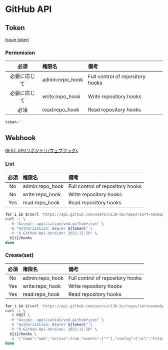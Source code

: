 # GitHub API

## Token

[Issue token](https://github.com/settings/tokens)

### Permmision

| 必須 | 権限名 | 備考 |
|:-:|:-|:-|
| 必要に応じて | admin:repo_hook | Full control of repository hooks |
| 必要に応じて | write:repo_hook | Write repository hooks |
| 必須 | read:repo_hook  | Read repository hooks |

```sh
token=''
```

## Webhook

[REST API/リポジトリ/ウェブフックs](https://docs.github.com/ja/rest/repos/webhooks?apiVersion=2022-11-28)

### List

| 必須 | 権限名 | 備考 |
|:-:|:-|:-|
| No | admin:repo_hook | Full control of repository hooks |
| No | write:repo_hook | Write repository hooks |
| Yes | read:repo_hook  | Read repository hooks |

```sh
for i in $(curl 'https://api.github.com/users/n138-kz/repos?sort=name&per_page=1000' | jq -r .[].url); do
curl -L \
  -H "Accept: application/vnd.github+json" \
  -H "Authorization: Bearer ${token}" \
  -H "X-GitHub-Api-Version: 2022-11-28" \
  ${i}/hooks
done
```

### Create(set)

| 必須 | 権限名 | 備考 |
|:-:|:-|:-|
| No | admin:repo_hook | Full control of repository hooks |
| Yes | write:repo_hook | Write repository hooks |
| Yes | read:repo_hook  | Read repository hooks |

```sh
for i in $(curl 'https://api.github.com/users/n138-kz/repos?sort=name&per_page=1000' | jq -r .[].url); do
curl -L \
  -X POST \
  -H "Accept: application/vnd.github+json" \
  -H "Authorization: Bearer ${token}" \
  -H "X-GitHub-Api-Version: 2022-11-28" \
  ${i}/hooks \
  -d '{"name":"web","active":true,"events":["*"],"config":{"url":"https://discord.com/api/webhooks/HOGE/FOO/github","content_type":"json","insecure_ssl":"0"}}'
done
```
